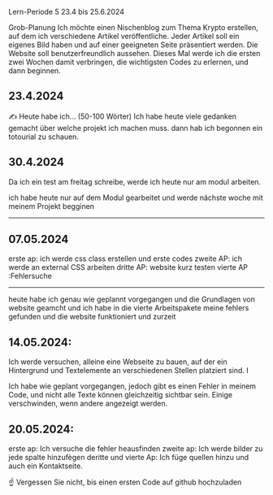 Lern-Periode 5
23.4 bis 25.6.2024

Grob-Planung
Ich möchte einen Nischenblog zum Thema Krypto erstellen, auf dem ich verschiedene Artikel veröffentliche. Jeder Artikel soll ein eigenes Bild haben und auf einer geeigneten Seite präsentiert werden. Die Website soll benutzerfreundlich aussehen. Dieses Mal werde ich die ersten zwei Wochen damit verbringen, die wichtigsten Codes zu erlernen, und dann beginnen.
## 23.4.2024
✍️ Heute habe ich... (50-100 Wörter)
Ich habe heute viele gedanken gemacht über welche projekt ich machen muss. dann hab ich begonnen ein totourial zu schauen.




## 30.4.2024
Da ich ein test am freitag schreibe, werde ich heute nur am modul arbeiten.


ich habe heute nur auf dem Modul gearbeitet und werde nächste woche mit meinem Projekt begginen

---
## 07.05.2024
erste ap: ich werde css class erstellen und erste codes
zweite AP: ich werde an external CSS arbeiten
dritte AP: website kurz testen
vierte AP :Fehlersuche

---
heute habe ich genau wie geplannt vorgegangen und die Grundlagen von website geamcht und ich habe in die vierte Arbeitspakete meine fehlers gefunden und die website funktioniert und zurzeit

## 14.05.2024:
Ich werde versuchen, alleine eine Webseite zu bauen, auf der ein Hintergrund und Textelemente an verschiedenen Stellen platziert sind. I


 Ich habe wie geplant vorgegangen, jedoch gibt es einen Fehler in meinem Code, und nicht alle Texte können gleichzeitig sichtbar sein. Einige verschwinden, wenn andere angezeigt werden.

 ## 20.05.2024:
 erste ap: Ich versuche die fehler heausfinden
 zweite ap: Ich werde bilder zu jede spalte hinzufègen
 deritte und vierte Ap: Ich füge quellen hinzu und auch ein Kontaktseite.





☝️ Vergessen Sie nicht, bis einen ersten Code auf github hochzuladen
